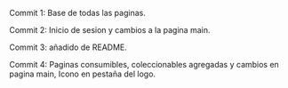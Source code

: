 Commit 1: Base de todas las paginas.

Commit 2: Inicio de sesion y cambios a la pagina main.

Commit 3: añadido de README.

Commit 4: Paginas consumibles, coleccionables agregadas y cambios en pagina main, Icono en pestaña del logo. 
